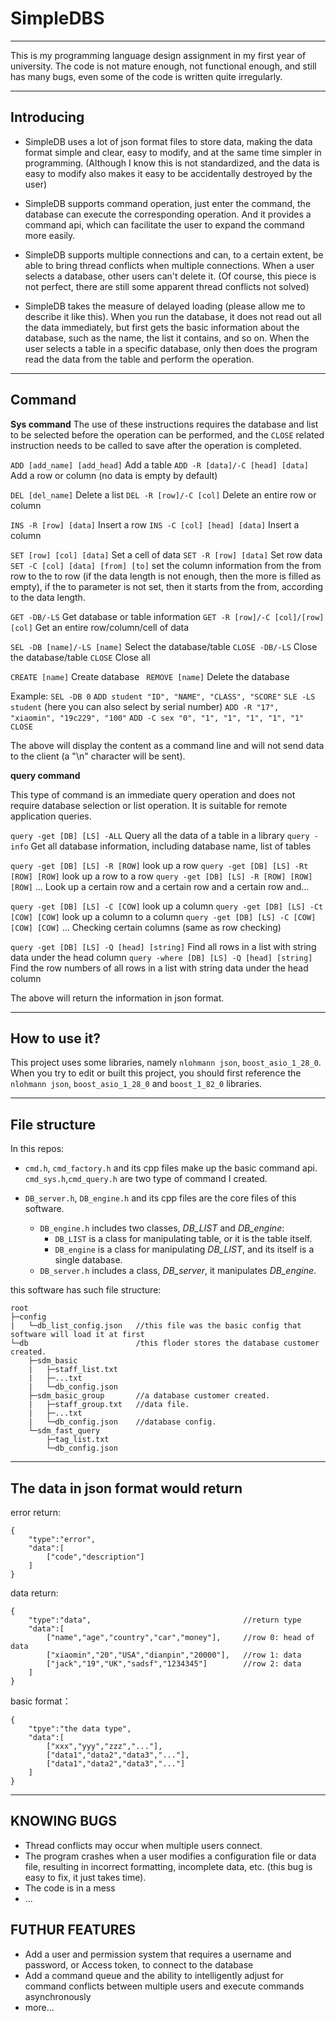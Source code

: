 # SimpleDBS

-----

This is my programming language design assignment in my first year of university. The code is not mature enough, not functional enough, and still has many bugs, even some of the code is written quite irregularly.

-----

## Introducing

- SimpleDB uses a lot of json format files to store data, making the data format simple and clear, easy to modify, and at the same time simpler in programming. (Although I know this is not standardized, and the data is easy to modify also makes it easy to be accidentally destroyed by the user)

- SimpleDB supports command operation, just enter the command, the database can execute the corresponding operation. And it provides a command api, which can facilitate the user to expand the command more easily.

- SimpleDB supports multiple connections and can, to a certain extent, be able to bring thread conflicts when multiple connections. When a user selects a database, other users can't delete it. (Of course, this piece is not perfect, there are still some apparent thread conflicts not solved)

- SimpleDB takes the measure of delayed loading (please allow me to describe it like this). When you run the database, it does not read out all the data immediately, but first gets the basic information about the database, such as the name, the list it contains, and so on. When the user selects a table in a specific database, only then does the program read the data from the table and perform the operation.

-----
## Command

**Sys command**
The use of these instructions requires the database and list to be selected before the operation can be performed, and the `CLOSE` related instruction needs to be called to save after the operation is completed.

`ADD [add_name] [add_head]` Add a table
`ADD -R [data]/-C [head] [data]` Add a row or column (no data is empty by default) 

`DEL [del_name]` Delete a list
`DEL -R [row]/-C [col]` Delete an entire row or column

`INS -R [row] [data]` Insert a row
`INS -C [col] [head] [data]` Insert a column

`SET [row] [col] [data]` Set a cell of data
`SET -R [row] [data]` Set row data
`SET -C [col] [data] [from] [to]` set the column information from the from row to the to row (if the data length is not enough, then the more is filled as empty), if the to parameter is not set, then it starts from the from, according to the data length.

`GET -DB/-LS` Get database or table information
`GET -R [row]/-C [col]/[row] [col]` Get an entire row/column/cell of data

`SEL -DB [name]/-LS [name]` Select the database/table 
`CLOSE -DB/-LS` Close the database/table
`CLOSE` Close all

`CREATE [name]` Create database
` REMOVE [name]` Delete the database

Example:
`SEL -DB 0`
`ADD student "ID", "NAME", "CLASS", "SCORE"`
`SLE -LS student` (here you can also select by serial number)
`ADD -R "17", "xiaomin", "19c229", "100"`
`ADD -C sex "0", "1", "1", "1", "1", "1"`
`CLOSE`

The above will display the content as a command line and will not send data to the client (a "\n" character will be sent).

**query command**

This type of command is an immediate query operation and does not require database selection or list operation. It is suitable for remote application queries.

`query -get [DB] [LS] -ALL` Query all the data of a table in a library
`query -info` Get all database information, including database name, list of tables



`query -get [DB] [LS] -R [ROW]` look up a row
`query -get [DB] [LS] -Rt [ROW] [ROW]` look up a row to a row
`query -get [DB] [LS] -R [ROW] [ROW] [ROW]` ... Look up a certain row and a certain row and a certain row and...



`query -get [DB] [LS] -C [COW]` look up a column
`query -get [DB] [LS] -Ct [COW] [COW]` look up a column to a column
`query -get [DB] [LS] -C [COW] [COW] [COW]` ... Checking certain columns (same as row checking)



`query -get [DB] [LS] -Q [head] [string]` Find all rows in a list with string data under the head column
`query -where [DB] [LS] -Q [head] [string]` Find the row numbers of all rows in a list with string data under the head column

The above will return the information in json format.

-----

## How to use it?

This project uses some libraries, namely `nlohmann json`, `boost_asio_1_28_0`.
When you try to edit or built this project, you should first reference the `nlohmann json`, `boost_asio_1_28_0` and `boost_1_82_0` libraries.

-----

## File structure

In this repos:
- `cmd.h`, `cmd_factory.h` and its cpp files make up the basic command api.
  `cmd_sys.h`,`cmd_query.h` are two type of command I created.

- `DB_server.h`, `DB_engine.h` and its cpp files are the core files of this software.
  - `DB_engine.h` includes two classes, *DB_LIST* and *DB_engine*:
    - `DB_LIST` is a class for manipulating table, or it is the table itself.
    - `DB_engine` is a class for manipulating *DB_LIST*, and its itself is a single database.
  - `DB_server.h` includes a class, *DB_server*, it manipulates *DB_engine*.

this software has such file structure:
```
root
├─config
|   └─db_list_config.json   //this file was the basic config that software will load it at first
└─db                        /this floder stores the database customer created.
    ├─sdm_basic             
    |   ├─staff_list.txt    
    |   ├─...txt
    |   └─db_config.json    
    ├─sdm_basic_group       //a database customer created.
    |   ├─staff_group.txt   //data file.
    |   ├─...txt
    |   └─db_config.json    //database config.
    └─sdm_fast_query
        ├─tag_list.txt
        └─db_config.json
```

-----

## The data in json format would return

error return:
```
{
    "type":"error",
    "data":[
        ["code","description"]
    ]
}
```

data return:
```
{
    "type":"data",                                  //return type 
    "data":[
        ["name","age","country","car","money"],     //row 0: head of data
        ["xiaomin","20","USA","dianpin","20000"],   //row 1: data 
        ["jack","19","UK","sadsf","1234345"]        //row 2: data 
    ]
}
```
basic format：
```
{
    "tpye":"the data type",
    "data":[
        ["xxx","yyy","zzz","..."],
        ["data1","data2","data3","..."],
        ["data1","data2","data3","..."]
    ]
}
```

-----
## KNOWING BUGS

- Thread conflicts may occur when multiple users connect.
- The program crashes when a user modifies a configuration file or data file, resulting in incorrect formatting, incomplete data, etc. (this bug is easy to fix, it just takes time).
- The code is in a mess
- ...

## FUTHUR FEATURES

- Add a user and permission system that requires a username and password, or Access token, to connect to the database
- Add a command queue and the ability to intelligently adjust for command conflicts between multiple users and execute commands asynchronously
- more...
